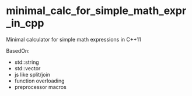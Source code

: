 # minimal_calc_for_simple_math_expr_in_cpp
Minimal calculator for simple math expressions in C++11

BasedOn:
* std::string
* std::vector
* js like split/join 
* function overloading 
* preprocessor macros
